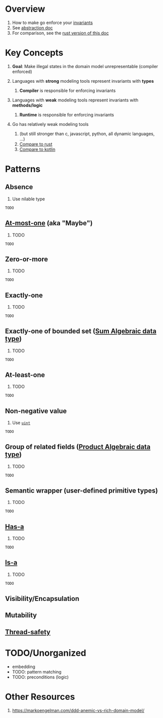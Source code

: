 # Overview
1. How to make go enforce your [invariants](https://medium.com/code-design/invariants-in-code-design-557c7864a047)
1. See [abstraction doc](./abstraction.md)
1. For comparison, see the [rust version of this doc](../rust/modeling.md)


# Key Concepts
1. **Goal**: Make illegal states in the domain model unrepresentable (compiler enforced)
1. Languages with **strong** modeling tools represent invariants with **types**
    1. **Compiler** is responsible for enforcing invariants
1. Languages with **weak** modeling tools represent invariants with **methods/logic**
    1. **Runtime** is responsible for enforcing invariants

1. Go has relatively weak modeling tools
    1. (but still stronger than c, javascript, python, all dynamic languages, ...)
    1. [Compare to rust](../rust/modeling.md)
    1. [Compare to kotlin](TODO)


# Patterns
## Absence
1. Use nilable type
```go
TODO
```


## [At-most-one](https://en.wikipedia.org/wiki/Option_type) (aka "Maybe")
1. TODO
```go
TODO
```


## Zero-or-more
1. TODO
```go
TODO
```


## Exactly-one
1. TODO
```go
TODO
```


## Exactly-one of bounded set ([Sum Algebraic data type](https://en.wikipedia.org/wiki/Tagged_union))
1. TODO
```go
TODO
```


## At-least-one
1. TODO
```go
TODO
```


## Non-negative value
1. Use [`uint`]()
```go
TODO
```


## Group of related fields ([Product Algebraic data type](https://en.wikipedia.org/wiki/Product_type))
1. TODO
```go
TODO
```


## Semantic wrapper (user-defined primitive types)
1. TODO
```go
TODO
```


## [Has-a](https://en.wikipedia.org/wiki/Has-a)
1. TODO
```go
TODO
```


## [Is-a](https://en.wikipedia.org/wiki/Is-a)
1. TODO
```go
TODO
```


## Visibility/Encapsulation


## Mutability


## [Thread-safety](https://en.wikipedia.org/wiki/Thread_safety)



# TODO/Unorganized
- embedding
- TODO: pattern matching
- TODO: preconditions (logic)


# Other Resources
1. https://markoengelman.com/ddd-anemic-vs-rich-domain-model/
